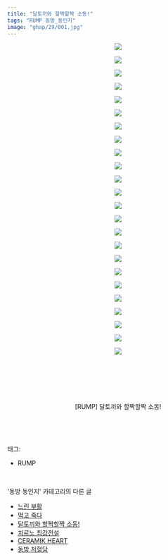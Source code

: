 ```yaml
---
title: "달토끼와 할짝할짝 소동!"
tags: "RUMP 동방_동인지"
image: "ghap/29/001.jpg"
---
```

<div class="article">
<p style="text-align: center; clear: none; float: none;"><img src="{{ site.nasurl }}/ghap/29/001.jpg"/></p>
<p style="text-align: center; clear: none; float: none;"><img src="{{ site.nasurl }}/ghap/29/002.jpg"/></p>
<p style="text-align: center; clear: none; float: none;"><img src="{{ site.nasurl }}/ghap/29/003.jpg"/></p>
<p style="text-align: center; clear: none; float: none;"><img src="{{ site.nasurl }}/ghap/29/004.jpg"/></p>
<p style="text-align: center; clear: none; float: none;"><img src="{{ site.nasurl }}/ghap/29/005.jpg"/></p>
<p style="text-align: center; clear: none; float: none;"><img src="{{ site.nasurl }}/ghap/29/006.jpg"/></p>
<p style="text-align: center; clear: none; float: none;"><img src="{{ site.nasurl }}/ghap/29/007.jpg"/></p>
<p style="text-align: center; clear: none; float: none;"><img src="{{ site.nasurl }}/ghap/29/008.jpg"/></p>
<p style="text-align: center; clear: none; float: none;"><img src="{{ site.nasurl }}/ghap/29/009.jpg"/></p>
<p style="text-align: center; clear: none; float: none;"><img src="{{ site.nasurl }}/ghap/29/010.jpg"/></p>
<p style="text-align: center; clear: none; float: none;"><img src="{{ site.nasurl }}/ghap/29/011.jpg"/></p>
<p style="text-align: center; clear: none; float: none;"><img src="{{ site.nasurl }}/ghap/29/012.jpg"/></p>
<p style="text-align: center; clear: none; float: none;"><img src="{{ site.nasurl }}/ghap/29/013.jpg"/></p>
<p style="text-align: center; clear: none; float: none;"><img src="{{ site.nasurl }}/ghap/29/014.jpg"/></p>
<p style="text-align: center; clear: none; float: none;"><img src="{{ site.nasurl }}/ghap/29/015.jpg"/></p>
<p style="text-align: center; clear: none; float: none;"><img src="{{ site.nasurl }}/ghap/29/016.jpg"/></p>
<p style="text-align: center; clear: none; float: none;"><img src="{{ site.nasurl }}/ghap/29/017.jpg"/></p>
<p style="text-align: center; clear: none; float: none;"><img src="{{ site.nasurl }}/ghap/29/018.jpg"/></p>
<p style="text-align: center; clear: none; float: none;"><img src="{{ site.nasurl }}/ghap/29/019.jpg"/></p>
<p style="text-align: center; clear: none; float: none;"><img src="{{ site.nasurl }}/ghap/29/020.jpg"/></p>
<p style="text-align: center; clear: none; float: none;"><img src="{{ site.nasurl }}/ghap/29/021.jpg"/></p>
<p style="text-align: center; clear: none; float: none;"><img src="{{ site.nasurl }}/ghap/29/022.jpg"/></p>
<p style="text-align: center; clear: none; float: none;"><img src="{{ site.nasurl }}/ghap/29/023.jpg"/></p>
<p style="text-align: center; clear: none; float: none;"><img src="{{ site.nasurl }}/ghap/29/024.jpg"/></p>
<p style="text-align: center; clear: none; float: none;"><br/></p>
<p style="text-align: center; clear: none; float: none;"><br/></p>
<p style="text-align: center; clear: none; float: none;"><br/></p>
<p style="text-align: center; clear: none; float: none;">[RUMP] 달토끼와 할짝할짝 소동!</p>
<p><br/></p>
</div><br/>
<div class="tagTrail">
<p>태그: </p>
<ul>
<li>RUMP</li>
</ul>
</div><br/>
<div class="another">
<p>'동방 동인지' 카테고리의 다른 글</p>
<ul>
<li><a href="/2016-06-16-ghap_31">느린 부활</a></li>
<li><a href="/2016-06-16-ghap_30">먹고 죽다</a></li>
<li><a href="/2016-06-16-ghap_29">달토끼와 할짝할짝 소동!</a></li>
<li><a href="/2016-06-16-ghap_28">치르노 최강전설</a></li>
<li><a href="/2016-06-16-ghap_27">CERAMIK HEART</a></li>
<li><a href="/2016-06-16-ghap_26">동방 저혈당</a></li>
</ul>
</div><br/>
<div class="cb_module cb_fluid">
<div class="cb_wrt cb_profile">
</div><!-- commentList close -->
</div><br/>

